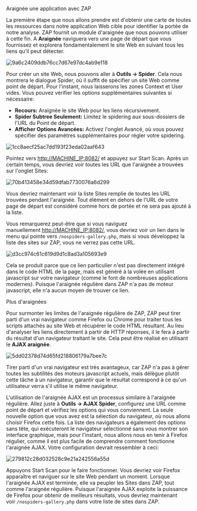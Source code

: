 Araignée une application avec ZAP

La première étape que nous allons prendre est d'obtenir une carte de toutes les ressources dans notre application Web cible pour identifier la portée de notre analyse. ZAP fournit un module d'araignée que nous pouvons utiliser à cette fin. A **Araignée** naviguera vers une page de départ que vous fournissez et explorera fondamentalement le site Web en suivant tous les liens qu'il peut détecter.

![9a6c2409ddb76cc7d67e97dc4ab9e118](https://github.com/user-attachments/assets/758dfa32-36da-4ffe-869f-95abd1413791)

Pour créer un site Web, nous pouvons aller à **Outils -> Spider**. Cela nous montrera le dialogue Spider, où il suffit de spécifier un site Web comme point de départ. Pour l'instant, nous laisserons les zones Context et User vides. Vous pouvez vérifier les options supplémentaires suivantes si nécessaire:

-   **Recours:** Araignée le site Web pour les liens récursivement.
-   **Spider Subtree Seulement:** Limitez le spidering aux sous-dossiers de l'URL du Point de départ.
-   **Afficher Options Avancées:** Activez l'onglet Avancé, où vous pouvez spécifier des paramètres supplémentaires pour régler votre spidering.

![1cc8aecf25ac7dd193f23eda02aaf643](https://github.com/user-attachments/assets/e7c9b329-8471-4c45-ab48-7af76f900c7f)

Pointez vers [http://MACHINE_IP:8082/](http://machine_ip:8082/) et appuyez sur Start Scan. Après un certain temps, vous devriez voir toutes les URL que l'araignée a trouvées sur l'onglet Sites:

![70b413458e34d59dfab7730076a6d299](https://github.com/user-attachments/assets/8da717e7-a6f2-4f1f-91aa-48b5146162ca)

Vous devriez maintenant voir la liste Sites remplie de toutes les URL trouvées pendant l'araignée. Tout élément en dehors de l'URL de votre page de départ est considéré comme hors de portée et ne sera pas ajouté à la liste.

Vous remarquerez peut-être que si vous naviguez manuellement [http://MACHINE_IP:8082/](http://machine_ip:8082/), vous devriez voir un lien dans le menu qui pointe vers `/nospiders-gallery.php`, mais si vous développez la liste des sites sur ZAP, vous ne verrez pas cette URL.

![d3cc974c61c619d9d1c8ad3a105693e9](https://github.com/user-attachments/assets/480b7be9-42d4-4576-84f3-c7488b17e8d9)

Cela se produit parce que ce lien particulier n'est pas directement intégré dans le code HTML de la page, mais est généré à la volée en utilisant javascript sur votre navigateur (comme le font de nombreuses applications modernes). Puisque l'araignée régulière dans ZAP n'a pas de moteur javascript, elle n'a aucun moyen de trouver ce lien.

Plus d'araignées

Pour surmonter les limites de l'araignée régulière de ZAP, ZAP peut tirer parti d'un vrai navigateur comme Firefox ou Chrome pour traiter tous les scripts attachés au site Web et récupérer le code HTML résultant. Au lieu d'analyser les liens directement à partir de HTTP réponses, il le fera à partir du résultat d'un navigateur traitant le site. Cela peut être réalisé en utilisant le **AJAX araignée**.

![5dd02378d74d65fd218806179a7bee7c](https://github.com/user-attachments/assets/75b4c024-d26d-4eff-bd28-b9c9a676be66)

Tirer parti d'un vrai navigateur est très avantageux, car ZAP n'a pas à gérer toutes les subtilités des moteurs javascript actuels, mais délègue plutôt cette tâche à un navigateur, garantir que le résultat correspond à ce qu'un utilisateur verra s'il utilise le même navigateur.

L'utilisation de l'araignée AJAX est un processus similaire à l'araignée régulière. Allez juste à **Outils -> AJAX Spider**, configurez une URL comme point de départ et vérifiez les options qui vous conviennent. La seule nouvelle option que vous avez est la sélection du navigateur, où nous allons choisir Firefox cette fois. La liste des navigateurs a également des options sans tête, qui exécuteront le navigateur sélectionné sans vous montrer son interface graphique, mais pour l'instant, nous allons nous en tenir à Firefox régulier, comme il est plus facile de comprendre comment fonctionne l'araignée AJAX. Votre configuration devrait ressembler à ceci:

![279812c28d032528c9e21a242556a55d](https://github.com/user-attachments/assets/ab5dd071-2a8e-427b-a7e6-7c045069fac5)

Appuyons Start Scan pour le faire fonctionner. Vous devriez voir Firefox apparaître et naviguer sur le site Web pendant un moment. Lorsque l'araignée AJAX est terminée, elle va peupler les Sites dans ZAP, tout comme l'araignée régulière. Puisque l'araignée AJAX exploite la puissance de Firefox pour obtenir de meilleurs résultats, vous devriez maintenant voir `/nospiders-gallery.php` dans votre liste de sites dans ZAP.
